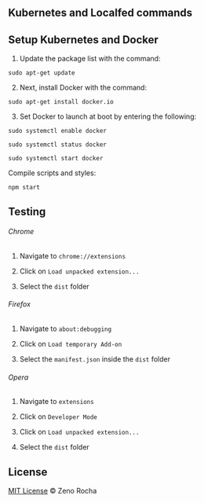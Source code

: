 ## Kubernetes and Localfed commands
## Setup Kubernetes and Docker

1. Update the package list with the command:

```
sudo apt-get update
```
2. Next, install Docker with the command:
```
sudo apt-get install docker.io
```
3. Set Docker to launch at boot by entering the following:
```
sudo systemctl enable docker
```
```
sudo systemctl status docker
```
```
sudo systemctl start docker
```
Compile scripts and styles:

```
npm start
```

## Testing

###### Chrome

1. Navigate to `chrome://extensions`

2. Click on `Load unpacked extension...`

3. Select the `dist` folder

###### Firefox

1. Navigate to `about:debugging`

2. Click on `Load temporary Add-on`

3. Select the `manifest.json` inside the `dist` folder

###### Opera

1. Navigate to `extensions`

2. Click on `Developer Mode`

3. Click on `Load unpacked extension...`

4. Select the `dist` folder

## License

[MIT License](http://zenorocha.mit-license.org/) © Zeno Rocha
